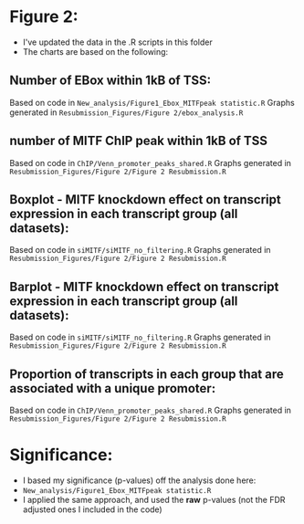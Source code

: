 # Figure 2:
* I've updated the data in the .R scripts in this folder
* The charts are based on the following:

## Number of EBox within 1kB of TSS:
Based on code in `New_analysis/Figure1_Ebox_MITFpeak statistic.R`
Graphs generated in `Resubmission_Figures/Figure 2/ebox_analysis.R`

## number of MITF ChIP peak within 1kB of TSS 
Based on code in `ChIP/Venn_promoter_peaks_shared.R`
Graphs generated in `Resubmission_Figures/Figure 2/Figure 2 Resubmission.R`

## Boxplot - MITF knockdown effect on transcript expression in each transcript group (all datasets):
Based on code in `siMITF/siMITF_no_filtering.R`
Graphs generated in `Resubmission_Figures/Figure 2/Figure 2 Resubmission.R`

## Barplot - MITF knockdown effect on transcript expression in each transcript group (all datasets):
Based on code in `siMITF/siMITF_no_filtering.R`
Graphs generated in `Resubmission_Figures/Figure 2/Figure 2 Resubmission.R`

## Proportion of transcripts in each group that are associated with a unique promoter:
Based on code in `ChIP/Venn_promoter_peaks_shared.R`
Graphs generated in `Resubmission_Figures/Figure 2/Figure 2 Resubmission.R`

# Significance:
* I based my significance (p-values) off the analysis done here:
* `New_analysis/Figure1_Ebox_MITFpeak statistic.R`
* I applied the same approach, and used the **raw** p-values (not the FDR adjusted ones I included in the code)
